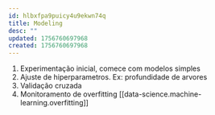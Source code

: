 ```yaml
---
id: hlbxfpa9puicy4u9ekwn74q
title: Modeling
desc: ""
updated: 1756760697968
created: 1756760697968
---
```


1. Experimentação inicial, comece com modelos simples
2. Ajuste de hiperparametros. Ex: profundidade de arvores
3. Validação cruzada
4. Monitoramento de overfitting [[data-science.machine-learning.overfitting]]
